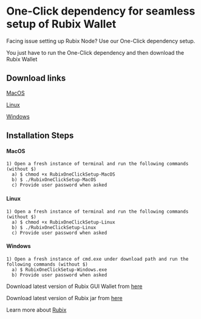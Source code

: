 # One-Click dependency for seamless setup of Rubix Wallet
Facing issue setting up Rubix Node? Use our One-Click dependency setup.

You just have to run the One-Click dependency and then download the Rubix Wallet

## Download links
[MacOS](https://github.com/rubixchain/rubixnetwork/blob/master/setupscripts/OneClickSetup/RubixOneClickSetup-MacOS)

[Linux](https://github.com/rubixchain/rubixnetwork/blob/master/setupscripts/OneClickSetup/RubixOneClickSetup-Linux)

[Windows](https://github.com/rubixchain/rubixnetwork/blob/master/setupscripts/OneClickSetup/RubixOneClickSetup-Windows.exe)

## Installation Steps
#### MacOS
```
1) Open a fresh instance of terminal and run the following commands (without $)
  a) $ chmod +x RubixOneClickSetup-MacOS
  b) $ ./RubixOneClickSetup-MacOS
  c) Provide user password when asked
```

#### Linux
```
1) Open a fresh instance of terminal and run the following commands (without $)
  a) $ chmod +x RubixOneClickSetup-Linux
  b) $ ./RubixOneClickSetup-Linux
  c) Provide user password when asked

```

#### Windows
```
1) Open a fresh instance of cmd.exe under download path and run the following commands (without $)
  a) $ RubixOneClickSetup-Windows.exe
  b) Provide user password when asked

```

Download latest version of Rubix GUI Wallet from [here](https://github.com/rubixchain/wallet/releases)

Download latest version of Rubix jar from [here](https://github.com/rubixchain/rubixnetwork/releases)

Learn more about [Rubix](learn.rubix.net)


